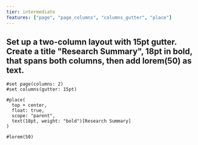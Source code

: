 ```yaml
---
tier: intermediate
features: ["page", "page_columns", "columns_gutter", "place"]
---
```

Set up a two-column layout with 15pt gutter. Create a title "Research Summary", 18pt in bold, that spans both columns, then add lorem(50) as text.
---
```typst
#set page(columns: 2)
#set columns(gutter: 15pt)

#place(
  top + center,
  float: true,
  scope: "parent",
  text(18pt, weight: "bold")[Research Summary]
)

#lorem(50)
```